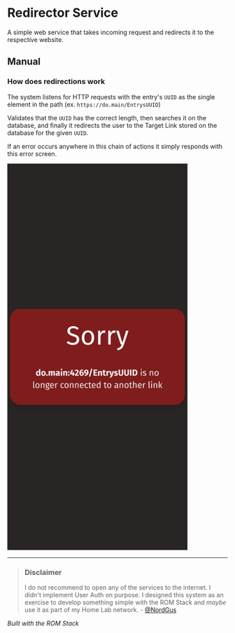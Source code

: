 # Redirector Service

A simple web service that takes incoming request and redirects it to the respective website.

## Manual

### How does redirections work

The system listens for HTTP requests with the entry's `UUID` as the single element in the path (ex. `https://do.main/EntrysUUID`)

Validates that the `UUID` has the correct length, then searches it on the database, and finally it redirects the user to the Target Link stored on the database for the given `UUID`.

If an error occurs anywhere in this chain of actions it simply responds with this error screen.

<img src="../images/layout/RedirectorError.png" alt="RedirectorError" width="412" />

---
> ### Disclaimer
> I do not recommend to open any of the services to the internet. I didn't implement User Auth on purpose. I designed this system as an exercise to develop something simple with the ROM Stack and *maybe* use it as part of my Home Lab network. - [@NordGus](https://github.com/NordGus)

*Built with the ROM Stack*
